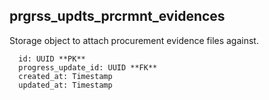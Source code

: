 ## prgrss_updts_prcrmnt_evidences

Storage object to attach procurement evidence files against.  

```
  id: UUID **PK**
  progress_update_id: UUID **FK**
  created_at: Timestamp
  updated_at: Timestamp
```
